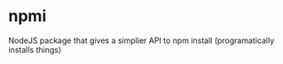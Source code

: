 npmi
====

NodeJS package that gives a simplier API to npm install (programatically installs things)
